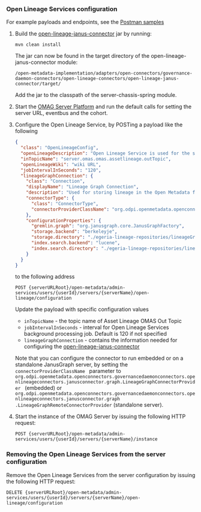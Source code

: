 ### Open Lineage Services configuration

For example payloads and endpoints, see the [Postman samples](../samples) 


1. Build the 
[open-lineage-janus-connector](../../../../adapters/open-connectors/governance-daemon-connectors/open-lineage-connectors/open-lineage-janus-connector/README.md) jar by running:

    ```
    mvn clean install
    ```

    The jar can now be found in the target directory of the open-lineage-janus-connector module:

    ```
    /open-metadata-implementation/adapters/open-connectors/governance-daemon-connectors/open-lineage-connectors/open-lineage-janus-connector/target/
    ```

    Add the jar to the classpath of the server-chassis-spring module.

2. Start the [OMAG Server Platform](../../../../../open-metadata-resources/open-metadata-tutorials/omag-server-tutorial) and run the default calls for
 setting the server URL, eventbus and the cohort.

3. Configure the Open Lineage Service, by POSTing a payload like the following
 
    ```json
    {
      "class": "OpenLineageConfig",
      "openLineageDescription": "Open Lineage Service is used for the storage and querying of lineage",
      "inTopicName": "server.omas.omas.assetlineage.outTopic",
      "openLineageWiki": "wiki URL",
      "jobIntervalInSeconds": "120",
      "lineageGraphConnection": {
        "class": "Connection",
        "displayName": "Lineage Graph Connection",
        "description": "Used for storing lineage in the Open Metadata format",
        "connectorType": {
          "class": "ConnectorType",
          "connectorProviderClassName": "org.odpi.openmetadata.openconnectors.governancedaemonconnectors.openlineageconnectors.janusconnector.graph.LineageGraphConnectorProvider"
        },
        "configurationProperties": {
          "gremlin.graph": "org.janusgraph.core.JanusGraphFactory",
          "storage.backend": "berkeleyje",
          "storage.directory": "./egeria-lineage-repositories/lineageGraph/berkeley",
          "index.search.backend": "lucene",
          "index.search.directory": "./egeria-lineage-repositories/lineageGraph/searchindex"
        }
      }
    }
    ```
    to the following address

    ```
    POST {serverURLRoot}/open-metadata/admin-services/users/{userId}/servers/{serverName}/open-lineage/configuration
    ```

    Update the payload with specific configuration values
    - `inTopicName` - the topic name of Asset Lineage OMAS Out Topic
    - `jobIntervalInSeconds` - interval for Open Lineage Services background processing job. Default is 120 if not specified
    - `lineageGraphConnection` - contains the information needed for configuring the 
    [open-lineage-janus-connector](../../../../adapters/open-connectors/governance-daemon-connectors/open-lineage-connectors/open-lineage-janus-connector/README.md)

    Note that you can configure the connector to run embedded or on a standalone JanusGraph server, by setting the `connectorProviderClassName
    ` parameter to 
    `org.odpi.openmetadata.openconnectors.governancedaemonconnectors.openlineageconnectors.janusconnector.graph.LineageGraphConnectorProvider
    ` (embedded) or `org.odpi.openmetadata.openconnectors.governancedaemonconnectors.openlineageconnectors.janusconnector.graph
    .LineageGraphRemoteConnectorProvider`
    (standalone server). 
 
4. Start the instance of the OMAG Server by issuing the following HTTP request:
    
    ```
    POST {serverURLRoot}/open-metadata/admin-services/users/{userId}/servers/{serverName}/instance
    ```

### Removing the Open Lineage Services from the server configuration

Remove the Open Lineage Services from the server configuration by issuing the following HTTP request:
    
```
DELETE {serverURLRoot}/open-metadata/admin-services/users/{userId}/servers/{serverName}/open-lineage/configuration
```

